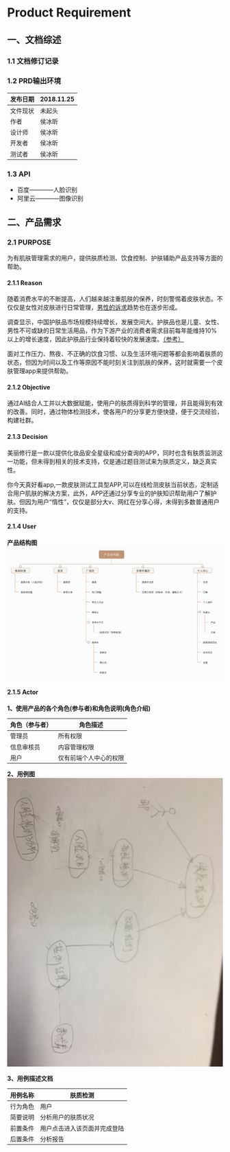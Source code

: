 # Product Requirement
## 一、文档综述
### 1.1 文档修订记录
### 1.2 PRD输出环境
发布日期 | 2018.11.25
---|--- 
文件现状 | 未起头
作者 | 侯冰昕
设计师 |侯冰昕
开发者 |侯冰昕
测试者|侯冰昕
### 1.3 API
* 百度————人脸识别
* 阿里云————图像识别

## 二、产品需求
### 2.1 PURPOSE
为有肌肤管理需求的用户，提供肤质检测、饮食控制、护肤辅助产品支持等方面的帮助。
#### 2.1.1 Reason
随着消费水平的不断提高，人们越来越注重肌肤的保养，时刻警惕着皮肤状态。不仅仅是女性对皮肤进行日常管理，[男性的诉求](https://www.qianzhan.com/analyst/detail/220/180905-8cd138c6.html)趋势也在逐步形成。

调查显示，中国护肤品市场规模持续增长，发展空间大。护肤品也是儿童、女性、男性不可或缺的日常生活用品，作为下游产业的消费者需求目前每年能维持10%以上的增长速度，因此护肤品行业保持着较快的发展速度。[（参考）](https://www.qianzhan.com/analyst/detail/220/180710-ea0334d7.html)

面对工作压力、熬夜、不正确的饮食习惯、以及生活环境问题等都会影响着肤质的状态，但因为时间以及工作等原因不能时刻关注到肌肤的保养，这时就需要一个皮肤管理app来提供帮助。

#### 2.1.2 Objective
通过AI结合人工并以大数据赋能，使用户的肤质得到科学的管理，并且能得到有效的改善。同时，通过物体检测技术，使各用户的分享更方便快捷，便于交流经验，构建社群。

#### 2.1.3 Decision
美丽修行是一款以提供化妆品安全星级和成分查询的APP，同时也含有肤质监测这一功能，但未得到相关的技术支持，仅是通过题目测试来为肤质定义，缺乏真实性。

你今天真好看app,一款皮肤测试工具型APP,可以在线检测皮肤当前状态，定制适合用户肌肤的解决方案，此外，APP还通过分享专业的护肤知识帮助用户了解护肤。但因为用户“惰性”，仅仅是部分大v、网红在分享心得，未得到多数普通用户的支持。

#### 2.1.4 User
**产品结构图**
![image](https://raw.githubusercontent.com/bingxin70aa/API_ML_AI/master/%E4%BA%A7%E5%93%81%E7%BB%93%E6%9E%84%E5%9B%BE.png)

#### 2.1.5 Actor
**1、使用产品的各个角色(参与者)和角色说明(角色介绍)**

角色（参与者） | 角色描述
---|---
管理员 | 所有权限
信息审核员 | 内容管理权限
用户 | 仅有前端个人中心的权限

**2、用例图**
![image](https://raw.githubusercontent.com/bingxin70aa/API_ML_AI/master/%E7%94%A8%E4%BE%8B%E5%9B%BE.jpg)

**3、用例描述文档**

用例名称| 肤质检测
---|---
行为角色| 用户
简要说明 | 分析用户的肤质状况
前置条件 | 用户点击进入该页面并完成登陆
后置条件 | 分析报告
